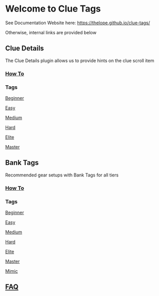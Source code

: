 # Welcome to Clue Tags

See Documentation Website here: https://thelope.github.io/clue-tags/

Otherwise, internal links are provided below

## Clue Details

The Clue Details plugin allows us to provide hints on the clue scroll item

### [How To](docs/details/index.md)

### Tags

[Beginner](tags/beginner/details.json)

[Easy](tags/easy/details.json)

[Medium](tags/medium/details.json)

[Hard](tags/hard/details.json)

[Elite](tags/elite/details.json)

[Master](tags/master/details.json)

## Bank Tags

Recommended gear setups with Bank Tags for all tiers

### [How To](docs/bank/index.md)

### Tags

[Beginner](tags/beginner/bank.txt)

[Easy](tags/easy/bank.txt)

[Medium](tags/medium/bank.txt)

[Hard](tags/hard/bank.txt)

[Elite](tags/elite/bank.txt)

[Master](tags/master/bank.txt)

[Mimic](tags/mimic/bank.txt)

## [FAQ](docs/faq.md)